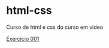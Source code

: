 # html-css
 Curso de html e css do curso em video

<a href="https://joaolucio01.github.io/html-css/exercicos/ex001/index.html">Exercicio 001 </a>